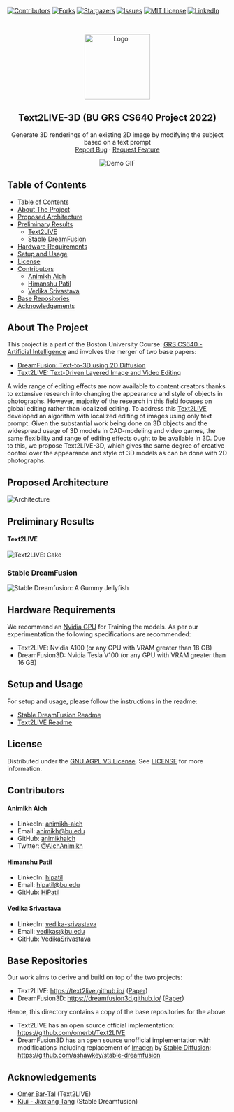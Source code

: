 [![Contributors][contributors-shield]][contributors-url]
[![Forks][forks-shield]][forks-url]
[![Stargazers][stars-shield]][stars-url]
[![Issues][issues-shield]][issues-url]
[![MIT License][license-shield]][license-url]
[![LinkedIn][linkedin-shield]][linkedin-url]

<!-- PROJECT LOGO -->
<br />
<p align="center">
    <img src="assets/icon.png" alt="Logo" width="150" height="150">

  <h2 align="center">Text2LIVE-3D (BU GRS CS640 Project 2022)</h2>

  <p align="center">
    Generate 3D renderings of an existing 2D image by modifying the subject based on a text prompt
    <br />
    <a href="https://github.com/animikhaich/Text2LIVE-3D/issues/new">Report Bug</a>
    ·
    <a href="https://github.com/animikhaich/Text2LIVE-3D/issues/new">Request Feature</a>
  </p>
</p>
<p align="center">
  <img src="assets/DreamFusion.gif" alt="Demo GIF">
</p>
<!-- TABLE OF CONTENTS -->

## Table of Contents

- [Table of Contents](#table-of-contents)
- [About The Project](#about-the-project)
- [Proposed Architecture](#proposed-architecture)
- [Preliminary Results](#preliminary-results)
    - [Text2LIVE](#text2live)
  - [Stable DreamFusion](#stable-dreamfusion)
- [Hardware Requirements](#hardware-requirements)
- [Setup and Usage](#setup-and-usage)
- [License](#license)
- [Contributors](#contributors)
    - [Animikh Aich](#animikh-aich)
    - [Himanshu Patil](#himanshu-patil)
    - [Vedika Srivastava](#vedika-srivastava)
- [Base Repositories](#base-repositories)
- [Acknowledgements](#acknowledgements)

<!-- ABOUT THE PROJECT -->

## About The Project

This project is a part of the Boston University Course: [GRS CS640 - Artificial Intelligence](https://www.bu.edu/academics/grs/courses/grs-cs-640/) and involves the merger of two base papers:
- [DreamFusion: Text-to-3D using 2D Diffusion](https://arxiv.org/abs/2209.14988)
- [Text2LIVE: Text-Driven Layered Image and Video Editing](https://arxiv.org/abs/2204.02491)

A wide range of editing effects are now available to content creators thanks to extensive research into changing the appearance and style of objects in photographs. However, majority of the research in this field focuses on global editing rather than localized editing. To address this [Text2LIVE](https://arxiv.org/abs/2209.14988) developed an algorithm with localized editing of images using only text prompt. Given the substantial work being done on 3D objects and the widespread usage of 3D models in CAD-modeling and video games, the same flexibility and range of editing effects ought to be available in 3D. Due to this, we propose Text2LIVE-3D, which gives the same degree of creative control over the appearance and style of 3D models as can be done with 2D photographs.

## Proposed Architecture

![Architecture](assets/proposed-architecture.jpg)

## Preliminary Results

#### Text2LIVE

![Text2LIVE: Cake](assets/text2live-results.jpg)

### Stable DreamFusion

![Stable Dreamfusion: A Gummy Jellyfish](assets/stable-dreamfusion-results.jpg)

## Hardware Requirements

We recommend an [Nvidia GPU](https://www.nvidia.com/en-gb/graphics-cards/) for Training the models. As per our experimentation the following specifications are recommended:
- Text2LIVE: Nvidia A100 (or any GPU with VRAM greater than 18 GB)
- DreamFusion3D: Nvidia Tesla V100 (or any GPU with VRAM greater than 16 GB)

## Setup and Usage

For setup and usage, please follow the instructions in the readme:
- [Stable DreamFusion Readme](stable-dreamfusion/readme.md)
- [Text2LIVE Readme](Text2LIVE/README.md)


## License

Distributed under the [GNU AGPL V3 License](https://choosealicense.com/licenses/agpl-3.0/). See [LICENSE](LICENSE) for more information.

## Contributors
#### Animikh Aich

- LinkedIn: [animikh-aich](https://www.linkedin.com/in/animikh-aich/)
- Email: [animikh@bu.edu](mailto:animikhaich@gmail.com)
- GitHub: [animikhaich](https://github.com/animikhaich)
- Twitter: [@AichAnimikh](https://twitter.com/AichAnimikh)

#### Himanshu Patil

- LinkedIn: [hipatil](https://www.linkedin.com/in/hipatil/)
- Email: [hipatil@bu.edu](mailto:hipatil@bu.edu)
- GitHub: [HiPatil](https://github.com/HiPatil)

#### Vedika Srivastava 

- LinkedIn: [vedika-srivastava](https://www.linkedin.com/in/vedika-srivastava/)
- Email: [vedikas@bu.edu](mailto:vedikas@bu.edu)
- GitHub: [VedikaSrivastava](https://github.com/VedikaSrivastava)

[contributors-shield]: https://img.shields.io/github/contributors/animikhaich/Text2LIVE-3D.svg?style=flat-square
[contributors-url]: https://github.com/animikhaich/Text2LIVE-3D/graphs/contributors
[forks-shield]: https://img.shields.io/github/forks/animikhaich/Text2LIVE-3D.svg?style=flat-square
[forks-url]: https://github.com/animikhaich/Text2LIVE-3D/network/members
[stars-shield]: https://img.shields.io/github/stars/animikhaich/Text2LIVE-3D.svg?style=flat-square
[stars-url]: https://github.com/animikhaich/Text2LIVE-3D/stargazers
[issues-shield]: https://img.shields.io/github/issues/animikhaich/Text2LIVE-3D.svg?style=flat-square
[issues-url]: https://github.com/animikhaich/Text2LIVE-3D/issues
[license-shield]: https://img.shields.io/github/license/animikhaich/Text2LIVE-3D.svg?style=flat-square
[license-url]: https://github.com/animikhaich/Text2LIVE-3D/blob/main/LICENSE
[linkedin-shield]: https://img.shields.io/badge/-LinkedIn-black.svg?style=flat-square&logo=linkedin&colorB=555
[linkedin-url]: https://linkedin.com/in/animikh-aich/



## Base Repositories
Our work aims to derive and build on top of the two projects:
- Text2LIVE: https://text2live.github.io/ ([Paper](https://arxiv.org/abs/2204.02491))
- DreamFusion3D: https://dreamfusion3d.github.io/ ([Paper](https://arxiv.org/abs/2209.14988))

Hence, this directory contains a copy of the base repositories for the above.
- Text2LIVE has an open source official implementation: https://github.com/omerbt/Text2LIVE
- DreamFusion3D has an open source unofficial implementation with modifications including replacement of [Imagen](https://imagen.research.google/) by [Stable Diffusion](https://github.com/CompVis/stable-diffusion): https://github.com/ashawkey/stable-dreamfusion

## Acknowledgements
- [Omer Bar-Tal](https://github.com/omerbt) (Text2LIVE)
- [Kiui - Jiaxiang Tang](https://github.com/ashawkey) (Stable Dreamfusion)